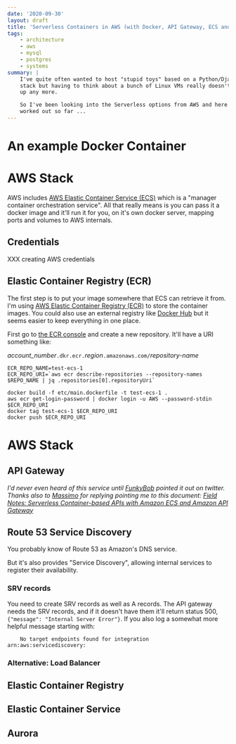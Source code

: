 ```yaml
---
date: '2020-09-30'
layout: draft
title: 'Serverless Containers in AWS (with Docker, API Gateway, ECS and Aurora)'
tags:
    - architecture
    - aws 
    - mysql
    - postgres
    - systems
summary: |
    I've quite often wanted to host "stupid toys" based on a Python/Django/Postgres
    stack but having to think about a bunch of Linux VMs really doesn't cheer me 
    up any more.

    So I've been looking into the Serverless options from AWS and here's what I've
    worked out so far ...
---
```


# An example Docker Container


# AWS Stack

AWS includes [AWS Elastic Container Service (ECS)](https://aws.amazon.com/ecs/) which
is a "manager container orchestration service".
All that really means is you can pass it a docker image and it'll run it
for you, on it's own docker server, mapping ports and volumes to AWS internals.

## Credentials

XXX creating AWS credentials

## Elastic Container Registry (ECR)

The first step is to put your image somewhere that ECS can retrieve it from.
I'm using [AWS Elastic Container Registry (ECR)](https://aws.amazon.com/ecr/) to 
store the container images.  You could also use an external registry like 
[Docker Hub](https://docs.docker.com/docker-hub/) but it seems easier to keep
everything in one place.

First go to [the ECR console](https://console.aws.amazon.com/ecr/) and create
a new repository.  It'll have a URI something like:

*account_number*`.dkr.ecr.`*region*`.amazonaws.com/`*repository-name*

```
ECR_REPO_NAME=test-ecs-1
ECR_REPO_URI=`aws ecr describe-repositories --repository-names $REPO_NAME | jq .repositories[0].repositoryUri`

docker build -f etc/main.dockerfile -t test-ecs-1 .
aws ecr get-login-password | docker login -u AWS --password-stdin $ECR_REPO_URI
docker tag test-ecs-1 $ECR_REPO_URI
docker push $ECR_REPO_URI
```




# AWS Stack

## API Gateway

*I'd never even heard of this service until [FunkyBob](https://twitter.com/BunkyFob) pointed it out on twitter.
Thanks also to [Massimo](https://twitter.com/mreferre) for replying pointing me to this document:
[Field Notes: Serverless Container-based APIs with Amazon ECS and Amazon API Gateway](https://aws.amazon.com/blogs/architecture/field-notes-serverless-container-based-apis-with-amazon-ecs-and-amazon-api-gateway/)*

## Route 53 Service Discovery

You probably know of Route 53 as Amazon's DNS service.

But it's also provides "Service Discovery", allowing internal services to register their availability.

### SRV records

You need to create SRV records as well as A records.  The API gateway needs the SRV records, and if it 
doesn't have them it'll return status 500, `{"message": "Internal Server Error"}`.
If you also log a somewhat more helpful message starting with:

        No target endpoints found for integration arn:aws:servicediscovery:

### Alternative: Load Balancer

## Elastic Container Registry

## Elastic Container Service

## Aurora



